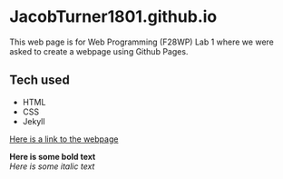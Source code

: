 # JacobTurner1801.github.io

This web page is for Web Programming (F28WP) Lab 1 where we were asked to create a webpage using Github Pages.

## Tech used

- HTML
- CSS
- Jekyll

[Here is a link to the webpage](https://JacobTurner1801.github.io)

**Here is some bold text** <br>
_Here is some italic text_
